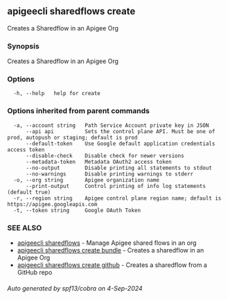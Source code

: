 ## apigeecli sharedflows create

Creates a Sharedflow in an Apigee Org

### Synopsis

Creates a Sharedflow in an Apigee Org

### Options

```
  -h, --help   help for create
```

### Options inherited from parent commands

```
  -a, --account string   Path Service Account private key in JSON
      --api api          Sets the control plane API. Must be one of prod, autopush or staging; default is prod
      --default-token    Use Google default application credentials access token
      --disable-check    Disable check for newer versions
      --metadata-token   Metadata OAuth2 access token
      --no-output        Disable printing all statements to stdout
      --no-warnings      Disable printing warnings to stderr
  -o, --org string       Apigee organization name
      --print-output     Control printing of info log statements (default true)
  -r, --region string    Apigee control plane region name; default is https://apigee.googleapis.com
  -t, --token string     Google OAuth Token
```

### SEE ALSO

* [apigeecli sharedflows](apigeecli_sharedflows.md)	 - Manage Apigee shared flows in an org
* [apigeecli sharedflows create bundle](apigeecli_sharedflows_create_bundle.md)	 - Creates a sharedflow in an Apigee Org
* [apigeecli sharedflows create github](apigeecli_sharedflows_create_github.md)	 - Creates a sharedflow from a GitHub repo

###### Auto generated by spf13/cobra on 4-Sep-2024
